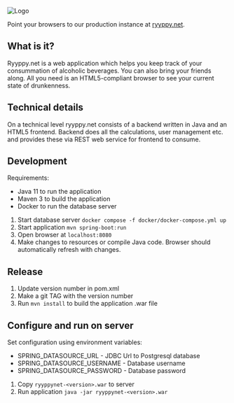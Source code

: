 ![Logo](http://i.imgur.com/fMaBTKT.png)

Point your browsers to our production instance at [ryyppy.net](http://ryyppy.net).

## What is it?
Ryyppy.net is a web application which helps you keep track of your consummation of alcoholic beverages. You can also bring your friends along. All you need is an HTML5-compliant browser to see your current state of drunkenness.

## Technical details
On a technical level ryyppy.net consists of a backend written in Java and an HTML5 frontend. Backend does all the calculations, user management etc. and provides these via REST web service for frontend to consume.

## Development
Requirements:
* Java 11 to run the application
* Maven 3 to build the application
* Docker to run the database server

1. Start database server `docker compose -f docker/docker-compose.yml up`
2. Start application `mvn spring-boot:run`
3. Open browser at `localhost:8080`
4. Make changes to resources or compile Java code. Browser should automatically refresh with changes.

## Release
1. Update version number in pom.xml
2. Make a git TAG with the version number
3. Run `mvn install` to build the application .war file

## Configure and run on server
Set configuration using environment variables:
* SPRING_DATASOURCE_URL - JDBC Url to Postgresql database
* SPRING_DATASOURCE_USERNAME - Database username
* SPRING_DATASOURCE_PASSWORD - Database password

1. Copy `ryyppynet-<version>.war` to server
3. Run application `java -jar ryyppynet-<version>.war`